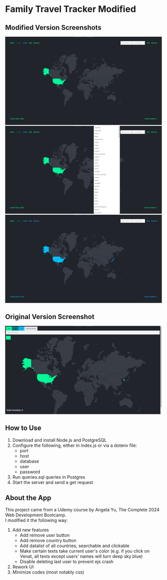 # Family Travel Tracker Modified

## Modified Version Screenshots
![family travel tracker modified version screenshot #1](screenshots/family-travel-tracker-modified1.jpg)
![family travel tracker modified version screenshot #2](screenshots/family-travel-tracker-modified2.jpg)
![family travel tracker modified version screenshot #3](screenshots/family-travel-tracker-modified3.jpg)

## Original Version Screenshot
![family travel tracker original version screenshot](screenshots/family-travel-tracker-original1.jpg)

## How to Use

1. Download and install Node.js and PostgreSQL
2. Configure the following, either in index.js or via a dotenv file:
    - port
    - host
    - database
    - user
    - password
3. Run queries.sql queries in Postgres
4. Start the server and send a get request

## About the App

This project came from a Udemy course by Angela Yu, The Complete 2024 Web Development Bootcamp.\
I modified it the following way:

1. Add new features
   - Add remove user button
   - Add remove country button
   - Add datalist of all countries, searchable and clickable
   - Make certain texts take current user's color (e.g. if you click on Venat, all texts except users' names will turn deep sky blue)
   - Disable deleting last user to prevent ejs crash
2. Rework UI
3. Minimize codes (most notably css)

